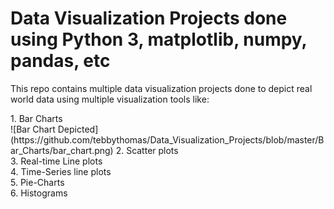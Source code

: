# Data Visualization Projects done using Python 3, matplotlib, numpy, pandas, etc

This repo contains multiple data visualization projects done to depict real
world data using multiple visualization tools like:
<p>
1. Bar Charts
<br />
![Bar Chart Depicted](https://github.com/tebbythomas/Data_Visualization_Projects/blob/master/Bar_Charts/bar_chart.png)
2. Scatter plots
<br />
3. Real-time Line plots
<br />
4. Time-Series line plots
<br />
5. Pie-Charts
<br />
6. Histograms
</p>
